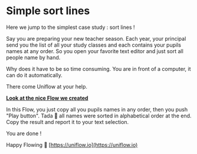 # Simple sort lines

Here we jump to the simplest case study : sort lines !

Say you are preparing your new teacher season. Each year, your principal send you the list of all your study classes and each contains your pupils names at any order.
So you open your favorite text editor and just sort all people name by hand.

Why does it have to be so time consuming. You are in front of a computer, it can do it automatically.

There come Uniflow at your help.

**[Look at the nice Flow we created](https://uniflow.io/public/feed/simple-sort-line)**

In this Flow, you just copy all you pupils names in any order, then you push "Play button".
Tada 🍿 all names were sorted in alphabetical order at the end.
Copy the result and report it to your text selection.

You are done !

Happy Flowing 🚀 [https://uniflow.io](https://uniflow.io)